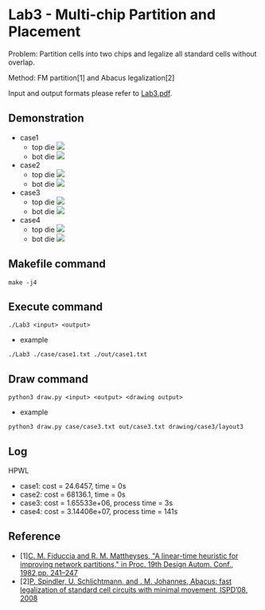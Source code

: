 # Lab3 - Multi-chip Partition and Placement
Problem: Partition cells into two chips and legalize all standard cells without overlap.

Method: FM partition[1] and Abacus legalization[2]

Input and output formats please refer to [Lab3.pdf](./Lab3.pdf).
## Demonstration
* case1
    * top die
        ![](./drawing/case1/layout1_top.png)
    * bot die
        ![](./drawing/case1/layout1_bottom.png)
* case2
    * top die
        ![](./drawing/case2/layout2_top.png)
    * bot die
        ![](./drawing/case2/layout2_bottom.png)
* case3
    * top die
        ![](./drawing/case3/layout3_top.png)
    * bot die
        ![](./drawing/case3/layout3_bottom.png)
* case4
    * top die
        ![](./drawing/case4/layout4_top.png)
    * bot die
        ![](./drawing/case4/layout4_bottom.png)

## Makefile command
```
make -j4
```

## Execute command
```
./Lab3 <input> <output>
```
* example
```
./Lab3 ./case/case1.txt ./out/case1.txt
```
## Draw command
```
python3 draw.py <input> <output> <drawing output>
```
* example
```
python3 draw.py case/case3.txt out/case3.txt drawing/case3/layout3
```
## Log
HPWL
* case1: cost = 24.6457, time = 0s
* case2: cost = 68136.1, time = 0s
* case3: cost = 1.65533e+06, process time = 3s
* case4: cost = 3.14406e+07, process time = 141s
## Reference 
* \[1\][C. M. Fiduccia and R. M. Mattheyses, "A linear-time heuristic for improving network partitions," in Proc. 19th Design Autom. Conf., 1982,pp. 241–247](https://ieeexplore.ieee.org/document/1585498)
* \[2\][P. Spindler, U. Schlichtmann, and . M. Johannes, Abacus: fast legalization of standard cell circuits with minimal movement, ISPD’08, 2008](https://dl.acm.org/doi/10.1145/1353629.1353640)